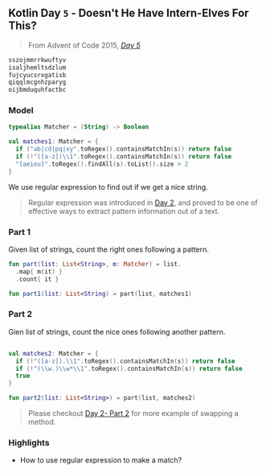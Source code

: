 ## Kotlin Day `5` - Doesn't He Have Intern-Elves For This?

> From Advent of Code 2015, [*Day 5*](https://adventofcode.com/2015/day/5)


```fortran
sszojmmrrkwuftyv
isaljhemltsdzlum
fujcyucsrxgatisb
qiqqlmcgnhzparyg
oijbmduquhfactbc
```



### Model

```kotlin
typealias Matcher = (String) -> Boolean

val matches1: Matcher = {
  if ("ab|cd|pq|xy".toRegex().containsMatchIn(s)) return false
  if (!"([a-z])\\1".toRegex().containsMatchIn(s)) return false
  "[aeiou]".toRegex().findAll(s).toList().size > 2
}
```

We use regular expression to find out if we get a nice string.

>  Regular expression was introduced in [Day 2](https://medium.com/@windmaomao/kotlin-day-2-i-was-told-there-would-be-no-math-ec0f9e1064cc), and proved to be one of effective ways to extract pattern information out of a text. 

### Part 1

Given list of strings, count the right ones following a pattern.

```kotlin
fun part(list: List<String>, m: Matcher) = list.
  .map{ m(it) }
  .count{ it }

fun part1(list: List<String) = part(list, matches1)
```

### Part 2

Gien list of strings, count the nice ones following another pattern.

```kotlin

val matches2: Matcher = {
  if (!"([a-z]).\\1".toRegex().containsMatchIn(s)) return false
  if (!"(\\w.)\\w*\\1".toRegex().containsMatchIn(s)) return false
  true
}

fun part2(list: List<String>) = part(list, matches2)
```

> Please checkout [Day 2- Part 2](https://medium.com/@windmaomao/kotlin-day-2-i-was-told-there-would-be-no-math-ec0f9e1064cc) for more example of swapping a method.

### Highlights

- How to use regular expression to make a match?